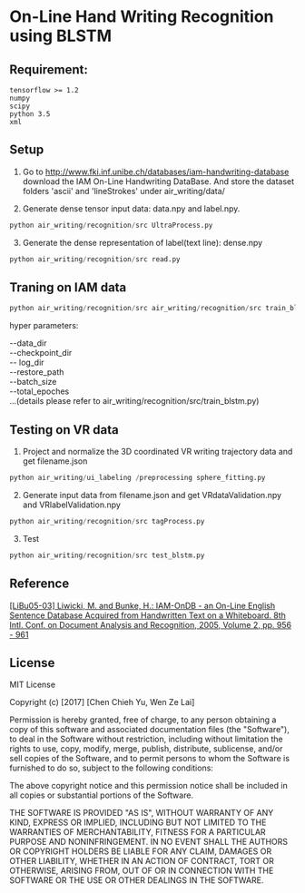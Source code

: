 # On-Line Hand Writing Recognition using BLSTM
## Requirement:
    tensorflow >= 1.2
    numpy
    scipy
    python 3.5
    xml
    
## Setup
1. Go to http://www.fki.inf.unibe.ch/databases/iam-handwriting-database download the IAM On-Line Handwriting DataBase.
    And store the dataset folders 'ascii' and 'lineStrokes' under air_writing/data/

2. Generate dense tensor input data: data.npy and label.npy.  
```python
python air_writing/recognition/src UltraProcess.py
```
  
3. Generate the dense representation of label(text line): dense.npy
```python
python air_writing/recognition/src read.py
```
 

## Traning on IAM data   
```python
python air_writing/recognition/src air_writing/recognition/src train_blstm.py
```
hyper parameters:   

--data_dir  
--checkpoint_dir   
-- log_dir    
--restore_path   
--batch_size    
--total_epoches   
...(details please refer to air_writing/recognition/src/train_blstm.py)

## Testing on VR data
1. Project and normalize the 3D coordinated VR writing trajectory data and get filename.json
```python
python air_writing/ui_labeling /preprocessing sphere_fitting.py
```
2. Generate input data from filename.json and get VRdataValidation.npy and VRlabelValidation.npy
```python
python air_writing/recognition/src tagProcess.py
```
3. Test  
```python
python air_writing/recognition/src test_blstm.py
```

## Reference
[ [LiBu05-03] Liwicki, M. and Bunke, H.: IAM-OnDB - an On-Line English Sentence Database Acquired from Handwritten Text on a Whiteboard. 8th Intl. Conf. on Document Analysis and Recognition, 2005, Volume 2, pp. 956 - 961 ](http://www.fki.inf.unibe.ch/databases/iam-on-line-handwriting-database/iam-on-line-handwriting-database#LiBu05-03)

## License
MIT License

Copyright (c) [2017] [Chen Chieh Yu, Wen Ze Lai]

Permission is hereby granted, free of charge, to any person obtaining a copy
of this software and associated documentation files (the "Software"), to deal
in the Software without restriction, including without limitation the rights
to use, copy, modify, merge, publish, distribute, sublicense, and/or sell
copies of the Software, and to permit persons to whom the Software is
furnished to do so, subject to the following conditions:

The above copyright notice and this permission notice shall be included in all
copies or substantial portions of the Software.

THE SOFTWARE IS PROVIDED "AS IS", WITHOUT WARRANTY OF ANY KIND, EXPRESS OR
IMPLIED, INCLUDING BUT NOT LIMITED TO THE WARRANTIES OF MERCHANTABILITY,
FITNESS FOR A PARTICULAR PURPOSE AND NONINFRINGEMENT. IN NO EVENT SHALL THE
AUTHORS OR COPYRIGHT HOLDERS BE LIABLE FOR ANY CLAIM, DAMAGES OR OTHER
LIABILITY, WHETHER IN AN ACTION OF CONTRACT, TORT OR OTHERWISE, ARISING FROM,
OUT OF OR IN CONNECTION WITH THE SOFTWARE OR THE USE OR OTHER DEALINGS IN THE
SOFTWARE.
